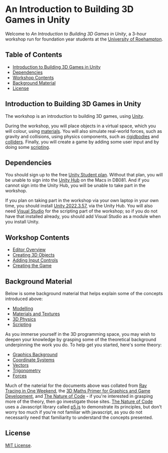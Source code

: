 # An Introduction to Building 3D Games in Unity

Welcome to _An Introduction to Building 3D Games in Unity_, a 3-hour workshop run for foundation year students at the [University of Roehampton](https://www.roehampton.ac.uk/).

## Table of Contents
<!-- no toc -->
- [Introduction to Building 3D Games in Unity](#introduction-to-building-3d-games-in-unity)
- [Dependencies](#dependencies)
- [Workshop Contents](#workshop-contents)
- [Background Material](#background-material)
- [License](#license)

## Introduction to Building 3D Games in Unity

The workshop is an introduction to building 3D games, using [Unity](https://unity.com/). 

During the workshop, you will place objects in a virtual space, which you will colour, using [materials](https://docs.unity3d.com/Manual/Materials.html). You will also simulate real-world forces, such as gravity and collisions, using physics components, such as [rigidbodies](https://en.wikipedia.org/wiki/Rigid_body) and [colliders](https://docs.unity3d.com/Manual/CollidersOverview.html). Finally, you will create a game by adding some user input and by doing some [scripting](https://docs.unity3d.com/Manual/ScriptingSection.html).

## Dependencies

You should sign up to the free [Unity Student plan](https://unity.com/products/unity-student). Without that plan, you will be unable to sign into the [Unity Hub](https://unity.com/unity-hub) on the Macs in DB081. And if you cannot sign into the Unity Hub, you will be unable to take part in the workshop.

If you plan on taking part in the workshop via your own laptop in your own time, you should install [Unity 2022.3.57](https://unity.com/releases/editor/whats-new/2022.3.57), via the Unity Hub. You will also need [Visual Studio](https://visualstudio.microsoft.com/) for the scripting part of the workshop; so if you do not have that installed already, you should add Visual Studio as a module when you install Unity.

## Workshop Contents

- [Editor Overview](./docs/editorOverview.md)
- [Creating 3D Objects](./docs/creating3DObjects.md)
- [Adding Input Controls](./docs/addingInputControls.md)
- [Creating the Game](./docs/creatingTheGame.md)

## Background Material

Below is some background material that helps explain some of the concepts introduced above:

- [Modelling](./modelling.md)
- [Materials and Textures](./materials.md)
- [3D Physics](./3DPhysics.md)
- [Scripting](./scripting.md)

As you immerse yourself in the 3D programming space, you may wish to deepen your knowledge by grasping some of the theoretical background underpinning the work you do. To help get you started, here's some theory:

- [Graphics Background](./docs/supplimentary/graphicsBackground.md)
- [Coordinate Systems](./docs/coordinateSystems.md)
- [Vectors](./docs/vectors.md)
- [Trigonometry](./docs/trigonometry.md)
- [Forces](./docs/forces.md)

Much of the naterial for the documents above was collated from [Ray Tracing in One Weekend](https://raytracing.github.io/books/RayTracingInOneWeekend.html), the [3D Maths Primer for Graphics and Game Development](https://gamemath.com/), and [The Nature of Code](https://natureofcode.com/) - if you're interested in grasping more of the theory, then go investigate those sites. [The Nature of Code](https://natureofcode.com/) uses a Javascript library called [p5.js](https://p5js.org/) to demonstrate its principles, but don't worry too much if you're not familiar with javascript, as you do not necessarily need that familiarity to understand the concepts presented.

## License

[MIT License](LICENSE).
